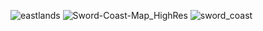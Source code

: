 ![eastlands](eastlands.png)
![Sword-Coast-Map_HighRes](Sword-Coast-Map_HighRes.jpg)
![sword_coast](sword_coast.jpg)
